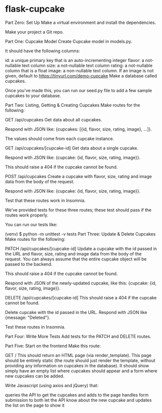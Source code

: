 # flask-cupcake

Part Zero: Set Up
Make a virtual environment and install the dependencies.

Make your project a Git repo.

Part One: Cupcake Model
Create Cupcake model in models.py.

It should have the following columns:

id: a unique primary key that is an auto-incrementing integer
flavor: a not-nullable text column
size: a not-nullable text column
rating: a not-nullable column that is a float
image: a non-nullable text column. If an image is not given, default to https://tinyurl.com/demo-cupcake
Make a database called cupcakes.

Once you’ve made this, you can run our seed.py file to add a few sample cupcakes to your database.

Part Two: Listing, Getting & Creating Cupcakes
Make routes for the following:

GET /api/cupcakes
Get data about all cupcakes.

Respond with JSON like: {cupcakes: [{id, flavor, size, rating, image}, ...]}.

The values should come from each cupcake instance.

GET /api/cupcakes/[cupcake-id]
Get data about a single cupcake.

Respond with JSON like: {cupcake: {id, flavor, size, rating, image}}.

This should raise a 404 if the cupcake cannot be found.

POST /api/cupcakes
Create a cupcake with flavor, size, rating and image data from the body of the request.

Respond with JSON like: {cupcake: {id, flavor, size, rating, image}}.

Test that these routes work in Insomnia.

We’ve provided tests for these three routes; these test should pass if the routes work properly.

You can run our tests like:

(venv) $ python -m unittest -v tests
Part Three: Update & Delete Cupcakes
Make routes for the following:

PATCH /api/cupcakes/[cupcake-id]
Update a cupcake with the id passed in the URL and flavor, size, rating and image data from the body of the request. You can always assume that the entire cupcake object will be passed to the backend.

This should raise a 404 if the cupcake cannot be found.

Respond with JSON of the newly-updated cupcake, like this: {cupcake: {id, flavor, size, rating, image}}.

DELETE /api/cupcakes/[cupcake-id]
This should raise a 404 if the cupcake cannot be found.

Delete cupcake with the id passed in the URL. Respond with JSON like {message: "Deleted"}.

Test these routes in Insomnia.

Part Four: Write More Tests
Add tests for the PATCH and DELETE routes.

Part Five: Start on the frontend
Make this route:

GET /
This should return an HTML page (via render_template). This page should be entirely static (the route should just render the template, without providing any information on cupcakes in the database). It should show simply have an empty list where cupcakes should appear and a form where new cupcakes can be added.

Write Javascript (using axios and jQuery) that:

queries the API to get the cupcakes and adds to the page
handles form submission to both let the API know about the new cupcake and updates the list on the page to show it


